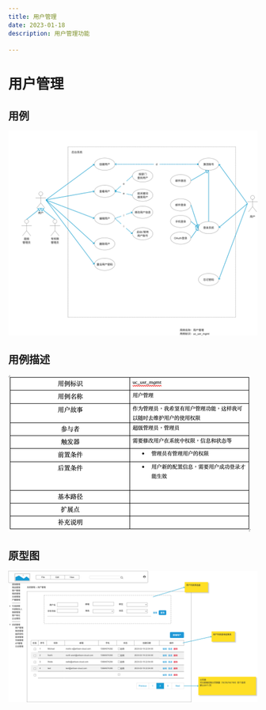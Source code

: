 ```yaml
---
title: 用户管理
date: 2023-01-18
description: 用户管理功能

---
```


# 用户管理


## 用例

![](user/images/uc_usr_mgmt-____.png)

## 用例描述

![img.png](user/images/uc_desc_usr_mgmt.png)

## 原型图

![](user/images/pt_usr_mgmt_-____.png)